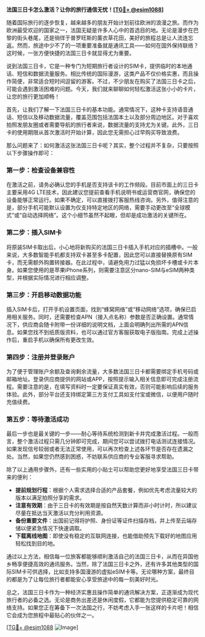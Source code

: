 **法国三日卡怎么激活？让你的旅行通信无忧！[[TG💪+ @esim1088](https://t.me/s/esim1088)]**

随着国际旅行的逐步恢复，越来越多的朋友开始计划前往欧洲的浪漫之旅。而作为欧洲最受欢迎的国家之一，法国无疑是许多人心中的首选目的地。无论是漫步在巴黎的街头巷尾，还是徜徉于普罗旺斯的薰衣草花田，美好的旅程总是让人流连忘返。然而，旅途中少不了的一项重要准备就是通讯工具——如何在国外保持联络？这时候，一张方便快捷的法国三日卡就显得尤为重要。

说到法国三日卡，它是一种专门为短期旅行者设计的SIM卡，提供临时的本地通话、短信和数据流量服务。相比传统的国际漫游，这类产品不仅价格实惠，而且操作简便，非常适合短时间逗留的游客。不过，不少朋友在购买了法国三日卡之后，可能会遇到激活困难的问题。今天，我们就来聊聊如何轻松激活这张小小的卡片，让您的旅行更加顺畅！

首先，让我们了解一下法国三日卡的基本功能。通常情况下，这种卡支持语音通话、短信以及移动数据流量，覆盖范围包括法国本土以及部分周边地区。对于喜欢拍照发朋友圈或者需要导航的旅行者来说，数据流量的支持尤为关键。此外，三日卡的使用期限从首次激活时开始计算，因此您无需担心过早购买导致浪费。

那么问题来了：如何激活这张法国三日卡呢？其实，整个过程并不复杂，只要按照以下步骤操作即可：

### 第一步：检查设备兼容性

在激活之前，请务必确认您的手机是否支持该卡的工作频段。目前市面上的三日卡主要采用4G LTE技术，因此建议您提前查看手机说明书或运营商官网，确保您的设备能够正常运行。如果不确定，可以直接拨打客服热线咨询。另外，值得注意的是，部分手机可能默认设置为仅支持特定地区的网络，需要手动更改至“全球模式”或“自动选择网络”。这个小细节虽然不起眼，但却是成功激活的关键所在。

### 第二步：插入SIM卡

将原装SIM卡取出后，小心地将新购买的法国三日卡插入手机对应的插槽中。一般来说，大多数智能手机都支持双卡甚至多卡配置，因此您可以直接替换原有SIM卡，而无需额外购置转接器。在此过程中，请避免用力过猛以免损坏卡槽或卡片本身。如果您使用的是苹果iPhone系列，则需要注意区分nano-SIM与eSIM两种类型，并根据实际情况进行相应调整。

### 第三步：开启移动数据功能

插入SIM卡后，打开手机设置页面，找到“蜂窝网络”或“移动网络”选项，确保已启用相关服务。同时，还需要检查APN（接入点名称）参数是否正确设置。通常情况下，供应商会随卡附带一份详细的说明文档，上面会明确列出所需的APN信息。如果您找不到纸质版资料，也可以通过官方客服获取电子版指南。完成上述操作后，重启手机以确保所有更改生效。

### 第四步：注册并登录账户

为了便于管理账户余额及查询剩余流量，大多数法国三日卡都需要绑定手机号码或邮箱地址。登录供应商提供的网站或APP，按照提示输入相关信息即可完成注册流程。需要注意的是，在填写资料时一定要保证真实有效，否则可能影响后续的服务体验。此外，部分平台还支持绑定第三方支付工具如支付宝或微信，以便用户随时充值续费。

### 第五步：等待激活成功

最后一步也是最关键的一步——耐心等待系统检测到新卡并完成激活过程。一般而言，整个激活过程只需几分钟即可完成，期间您可以尝试拨打电话测试连接情况。如果发现信号较弱或者无法正常使用，可以再次检查上述各环节是否存在遗漏之处。当然，如果您仍然感到困惑，不妨联系供应商的专业客服寻求帮助。

除了以上通用步骤外，还有一些实用的小贴士可以帮助您更好地享受法国三日卡带来的便利：

- **提前规划行程**：根据个人需求选择合适的产品套餐，例如优先考虑流量较大的版本以满足拍照分享的需求。
- **注意有效期**：由于三日卡的有效期是按自然天数计算而非小时计时，所以建议尽量在抵达当天激活以充分利用资源。
- **备份重要文件**：出国前记得将护照、身份证等证件扫描存档，并上传至云端存储以便紧急情况下快速调取。
- **下载离线地图**：即使没有稳定的互联网连接，也能借助预先下载好的地图应用轻松找到目的地。

通过以上方法，相信每一位旅客都能够顺利激活自己的法国三日卡，从而在异国他乡畅享便捷高效的通讯服务。当然，除了法国三日卡之外，还有许多其他类型的国际SIM卡可供选择，比如支持多国漫游的虚拟eSIM卡等。无论哪种方案，最终目的都是为了让每位旅行者都能安心享受旅途中的每一刻美好时光。

总之，法国三日卡作为一种经济实惠且操作简单的通讯解决方案，正逐渐成为现代旅行者的必备之选。无论是商务出差还是休闲度假，它都能为您提供稳定可靠的网络支持。如果您正在筹备下一次法国之行，不妨考虑入手一张这样的卡片吧！相信它会成为您旅程中最贴心的伙伴之一。

[[TG💪+ @esim1088](https://t.me/s/esim1088) ![Image](https://i.postimg.cc/4NQfJmqS/Snipaste-2025-05-13-00-14-12.png)]
